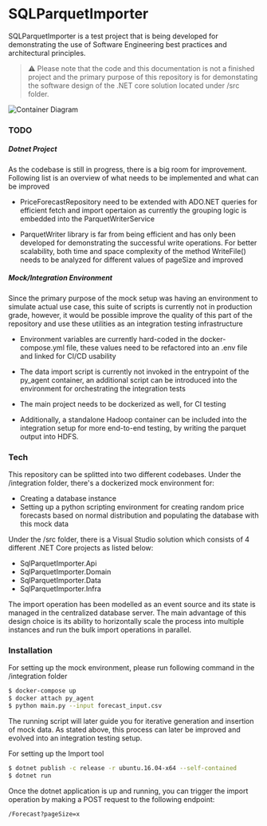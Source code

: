 # SQLParquetImporter

SQLParquetImporter is a test project that is being developed for demonstrating the use of Software Engineering best practices and architectural principles.

> :warning: Please note that the code and this documentation is not a finished project and the primary purpose of this repository is for demonstating the software design of the .NET core solution located under /src folder.

![Container Diagram](https://drive.google.com/file/d/1-rNtE8KNpkAV3182d3jGulAK_MiWYICf/view?usp=sharing "Container Diagram")

### TODO

##### Dotnet Project

As the codebase is still in progress, there is a big room for improvement. Following list is an overview of what needs to be implemented and what can be improved
  - PriceForecastRepository need to be extended with ADO.NET queries for efficient fetch and import opertaion as currently the grouping logic is embedded into the  ParquetWriterService
  
- ParquetWriter library is far from being efficient and has only been developed for demonstrating the successful write operations. For better scalability, both time and space complexity of the method WriteFile() needs to be analyzed for different values of pageSize and improved

##### Mock/Integration Environment
Since the primary purpose of the mock setup was having an environment to simulate actual use case, this suite of scripts is currently not in production grade, however, it would be possible improve the quality of this part of the repository and use these utilities as an integration testing infrastructure
- Environment variables are currently hard-coded in the docker-compose.yml file, these values need to be refactored into an .env file and linked for CI/CD usability
- The data import script is currently not invoked in the entrypoint of the py_agent container, an additional script can be introduced into the environment for orchestrating the integration tests
- The main project needs to be dockerized as well, for CI testing

- Additionally, a standalone Hadoop container can be included into the integration setup for more end-to-end testing, by writing the parquet output into HDFS.

### Tech
This repository can be splitted into two different codebases. Under the /integration folder, there's a dockerized mock environment for:
- Creating a database instance
- Setting up a python scripting environment for creating random price forecasts based on normal distribution and populating the database with this mock data

Under the /src folder, there is a Visual Studio solution which consists of 4 different .NET Core projects as listed below:

- SqlParquetImporter.Api
- SqlParquetImporter.Domain
- SqlParquetImporter.Data
- SqlParquetImporter.Infra

The import operation has been modelled as an event source and its state is managed in the centralized database server. The main advantage of this design choice is its ability to horizontally scale the process into multiple instances and run the bulk import operations in parallel. 

### Installation
For setting up the mock environment, please run following command in the /integration folder

```sh
$ docker-compose up
$ docker attach py_agent
$ python main.py --input forecast_input.csv
```
The running script will later guide you for iterative generation and insertion of mock data. As stated above, this process can later be improved and evolved into an integration testing setup. 

For setting up the Import tool

```sh
$ dotnet publish -c release -r ubuntu.16.04-x64 --self-contained
$ dotnet run
```
Once the dotnet application is up and running, you can trigger the import operation by making a POST request to the following endpoint: 
```
/Forecast?pageSize=x
```

